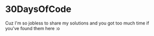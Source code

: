 # 30DaysOfCode
Cuz I'm so jobless to share my solutions and you got too much time if you've found them here :o
